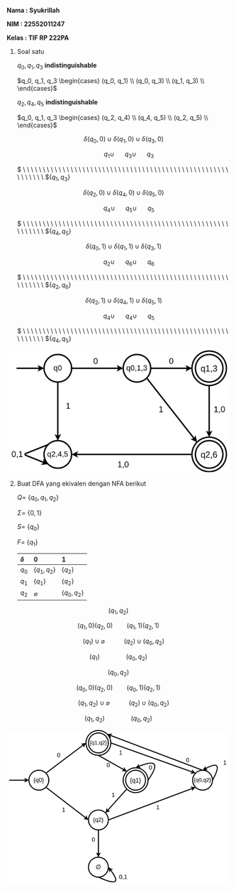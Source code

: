 **Nama : Syukrillah** 

**NIM : 22552011247**

**Kelas : TIF RP 222PA**

1. Soal satu

   $q_0, q_1, q_3$ **indistinguishable**

   $q_0, q_1, q_3
   \begin{cases}
   (q_0, q_1) \\
   (q_0, q_3) \\
   (q_1, q_3) \\
   \end{cases}$

   $q_2, q_4, q_5$ **indistinguishable**

   $q_0, q_1, q_3
   \begin{cases}
   (q_2, q_4) \\
   (q_4, q_5) \\
   (q_2, q_5) \\
   \end{cases}$

   $$
   \delta (q_0, 0) \cup \delta (q_1, 0) \cup \delta (q_3, 0)
   $$

   $$
   \ \ \ \ \ \ q_1 \cup \ \ \ \ \ \ q_3 \cup \ \ \ \ \ \ q_3
   $$

   $ \ \ \ \ \ \ \ \ \ \ \ \ \ \ \ \ \ \ \ \ \ \ \ \ \ \ \ \ \ \ \ \ \ \ \ \ \ \ \ \ \ \ \ \ \ \ \ \ \ \ \ \ \ \ \ \ \ \ \  ${$q_1,q_3$}

   $$
   \delta (q_2, 0) \cup \delta (q_4, 0) \cup \delta (q_5, 0)
   $$

   $$
   \ \ \ \ \ \ q_4 \cup \ \ \ \ \ \ q_5 \cup \ \ \ \ \ \ q_5
   $$

   $ \ \ \ \ \ \ \ \ \ \ \ \ \ \ \ \ \ \ \ \ \ \ \ \ \ \ \ \ \ \ \ \ \ \ \ \ \ \ \ \ \ \ \ \ \ \ \ \ \ \ \ \ \ \ \ \ \ \ \  ${$q_4,q_5$}

   $$
   \delta (q_0, 1) \cup \delta (q_1, 1) \cup \delta (q_3, 1)
   $$

   $$
   \ \ \ \ \ \ q_2 \cup \ \ \ \ \ \ q_6 \cup \ \ \ \ \ \ q_6
   $$

   $ \ \ \ \ \ \ \ \ \ \ \ \ \ \ \ \ \ \ \ \ \ \ \ \ \ \ \ \ \ \ \ \ \ \ \ \ \ \ \ \ \ \ \ \ \ \ \ \ \ \ \ \ \ \ \ \ \ \ \  ${$q_2,q_6$}

   $$
   \delta (q_2, 1) \cup \delta (q_4, 1) \cup \delta (q_5, 1)
   $$

   $$
   \ \ \ \ \ \ q_4 \cup \ \ \ \ \ \ q_4 \cup \ \ \ \ \ \ q_5
   $$

   $ \ \ \ \ \ \ \ \ \ \ \ \ \ \ \ \ \ \ \ \ \ \ \ \ \ \ \ \ \ \ \ \ \ \ \ \ \ \ \ \ \ \ \ \ \ \ \ \ \ \ \ \ \ \ \ \ \ \ \  ${$q_4,q_5$}

![Logo Markdown](22.png)

2. Buat DFA yang ekivalen dengan NFA berikut

   $Q =$ {$q_0, q_1, q_2$}

   $\Sigma =$ {$0,1$}

   $S =$ {$q_0$}

   $F =$ {$q_1$}

   | $\delta$ | 0               | 1              |
   | ---------- | --------------- | -------------- |
   | $q_0$    | {$q_1, q_2$}  | {$q_2$}      |
   | $q_1$    | {$q_1$}       | {$q_2$}      |
   | $q_2$    | $\varnothing$ | {$q_0, q_2$} |

$$
(q_1,q_2)
$$

$$
(q_1,0)(q_2,0) \ \ \ \ \ \ \ \  (q_1,1)(q_2,1)
$$

$$
\  \ \ \ \ \ (q_1) \cup \varnothing \  \ \ \ \ \ \ \ \ \ \ (q_2) \cup (q_0,q_2)
$$

$$
(q_1) \ \ \ \ \ \ \ \ \ \ \ \ \ \ \ (q_0,q_2)
$$

$$
(q_0,q_2)
$$

$$
(q_0,0)(q_2,0) \ \ \ \ \ \ \ \  (q_0,1)(q_2,1)
$$

$$
\  \ \ \ \ \ (q_1,q_2) \cup \varnothing \  \ \ \ \ \ \ \ \ \ \ (q_2) \cup (q_0,q_2)
$$

$$
(q_1,q_2) \ \ \ \ \ \ \ \ \ \ \ \ \ \ \ (q_0,q_2)
$$

![Logo Markdown](2.png)
